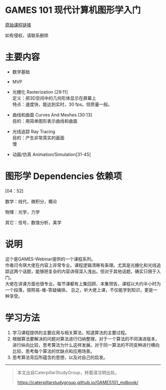 # GAMES 101 现代计算机图形学入门

[原始课程链接](https://www.bilibili.com/video/BV1X7411F744?spm_id_from=333.337.search-card.all.click)

如有侵权，请联系删除

# 主要内容

- 数学基础
- MVP
- 光栅化 Rasterization [29:11］  
定义：把3D空间中的几何形体显示在屏幕上  
特点：速度快，能达到实时，30 fps。但质量一般。

- 曲线和曲面 Curves And Meshes  [30:13]   
目的：用简单图形表示曲线和曲面

- 光线追踪 Ray Tracing  
目的：产生非常真实的画面  
慢

- 动画/仿真 Animation/Simulation[31-45]

# 图形学 Dependencies 依赖项

[04：52]

数学：线代，微积分，概论  

物理：光学，力学  

其它：信号，数值分析，美学
  
# 说明

这个是GAMES-Webinar提供的一个课程系列。  
作者闫令琪大佬在内容上非常专业。课程逻辑清晰有条理。尤其是光栅化和光线追踪这两个话题，能够把复杂的内容讲得深入浅出。但对于其他话题，确实只限于入门。  
大佬在讲课方面也很专业。每节课都有上集回顾、本集预告，课程以大约半小时为一个段落，按照易-难-答疑编排。
总之，听大佬上课，不仅能学到知识，更是一种享受。  

# 学习方法

1. 学习课程提供的主要应用与相关算法，知道算法的主要过程。  
2. 根据算法要解决的问题对算法进行归纳整理，对于一个算法的不同演进版本，进行纵向比较，思考算法为什么这样发展。对于同一算法的不同变种进行横向比较，思考每个算法的优缺点和应用场景。  
3. 思考算法背后所蕴含的思想，以及对自己的启发。


---------------------------------------
> 本文出自CaterpillarStudyGroup，转载请注明出处。
>
> https://caterpillarstudygroup.github.io/GAMES101_mdbook/